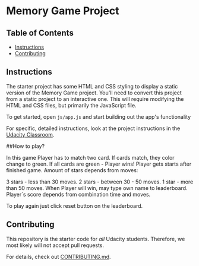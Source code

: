 # Memory Game Project

## Table of Contents

* [Instructions](#instructions)
* [Contributing](#contributing)

## Instructions

The starter project has some HTML and CSS styling to display a static version of the Memory Game project. You'll need to convert this project from a static project to an interactive one. This will require modifying the HTML and CSS files, but primarily the JavaScript file.

To get started, open `js/app.js` and start building out the app's functionality

For specific, detailed instructions, look at the project instructions in the [Udacity Classroom](https://classroom.udacity.com/me).

##How to play?

In this game Player has to match two card. If cards match, they color change to green. If all cards are green - Player wins! Player gets starts after finished game. Amount of stars depends from moves:

3 stars - less than 30 moves.
2 stars - between 30 - 50 moves.
1 star - more than 50 moves.
When Player will win, may type own name to leaderboard. Player`s score depends from combination time and moves.

To play again just click reset button on the leaderboard.

## Contributing

This repository is the starter code for _all_ Udacity students. Therefore, we most likely will not accept pull requests.

For details, check out [CONTRIBUTING.md](CONTRIBUTING.md).
